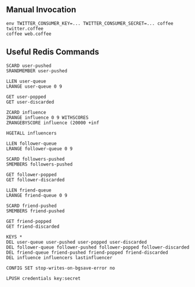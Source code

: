 ## Manual Invocation

    env TWITTER_CONSUMER_KEY=... TWITTER_CONSUMER_SECRET=... coffee twitter.coffee
    coffee web.coffee


## Useful Redis Commands

    SCARD user-pushed
    SRANDMEMBER user-pushed

    LLEN user-queue
    LRANGE user-queue 0 9

    GET user-popped
    GET user-discarded

    ZCARD influence
    ZRANGE influence 0 9 WITHSCORES
    ZRANGEBYSCORE influence (20000 +inf

    HGETALL influencers

    LLEN follower-queue
    LRANGE follower-queue 0 9

    SCARD followers-pushed
    SMEMBERS followers-pushed

    GET follower-popped
    GET follower-discarded

    LLEN friend-queue
    LRANGE friend-queue 0 9

    SCARD friend-pushed
    SMEMBERS friend-pushed

    GET friend-popped
    GET friend-discarded

    KEYS *
    DEL user-queue user-pushed user-popped user-discarded
    DEL follower-queue follower-pushed follower-popped follower-discarded
    DEL friend-queue friend-pushed friend-popped friend-discarded
    DEL influence influencers lastinfluencer

    CONFIG SET stop-writes-on-bgsave-error no

    LPUSH credentials key:secret
